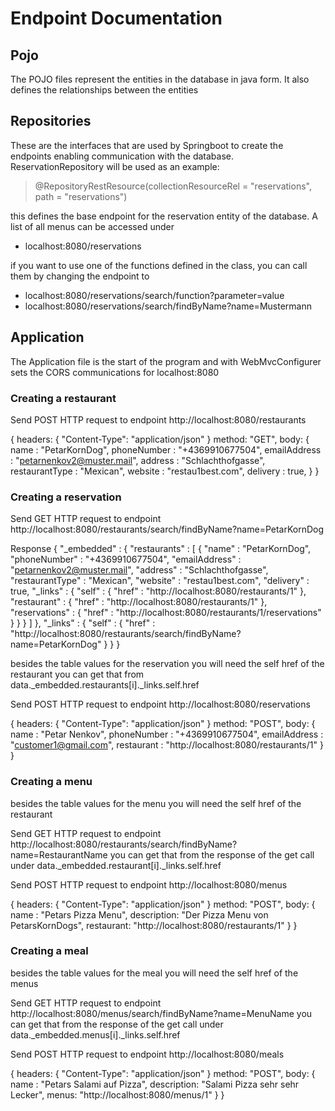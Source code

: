 # Endpoint Documentation

## Pojo

The POJO files represent the entities in the database in java form. It also defines the relationships between the entities

## Repositories

These are the interfaces that are used by Springboot to create the endpoints enabling communication with the database. 
ReservationRepository will be used as an example:

> @RepositoryRestResource(collectionResourceRel = "reservations", path = "reservations")

this defines the base endpoint for the reservation entity of the database. A list of all menus can be accessed under 
* localhost:8080/reservations

if you want to use one of the functions defined in the class, you can call them by changing the endpoint to
* localhost:8080/reservations/search/function?parameter=value
* localhost:8080/reservations/search/findByName?name=Mustermann



## Application

The Application file is the start of the program and with WebMvcConfigurer sets the CORS communications for localhost:8080

### Creating a restaurant

Send POST HTTP request to endpoint http://localhost:8080/restaurants

{
	headers: {
        "Content-Type": "application/json"
    }
    method: "GET",
    body: {
      name : "PetarKornDog",
      phoneNumber : "+4369910677504",
      emailAddress : "petarnenkov2@muster.mail",
      address : "Schlachthofgasse",
      restaurantType : "Mexican",
      website : "restau1best.com",
      delivery : true,
    }
}




### Creating a reservation

Send GET HTTP request to endpoint http://localhost:8080/restaurants/search/findByName?name=PetarKornDog

Response
{
  "_embedded" : {
    "restaurants" : [ {
      "name" : "PetarKornDog",
      "phoneNumber" : "+4369910677504",
      "emailAddress" : "petarnenkov2@muster.mail",
      "address" : "Schlachthofgasse",
      "restaurantType" : "Mexican",
      "website" : "restau1best.com",
      "delivery" : true,
      "_links" : {
        "self" : {
          "href" : "http://localhost:8080/restaurants/1"
        },
        "restaurant" : {
          "href" : "http://localhost:8080/restaurants/1"
        },
        "reservations" : {
          "href" : "http://localhost:8080/restaurants/1/reservations"
        }
      }
    } ]
  },
  "_links" : {
    "self" : {
      "href" : "http://localhost:8080/restaurants/search/findByName?name=PetarKornDog"
    }
  }
}

besides the table values for the reservation you will need the self href of the restaurant
you can get that from data._embedded.restaurants[i]._links.self.href

Send POST HTTP request to endpoint http://localhost:8080/reservations

{
	headers: {
        "Content-Type": "application/json"
    }
    method: "POST",
    body: {
      name : "Petar Nenkov",
      phoneNumber : "+4369910677504",
      emailAddress : "customer1@gmail.com",
      restaurant : "http://localhost:8080/restaurants/1"
    }
}

### Creating a menu

besides the table values for the menu you will need the self href of the restaurant

Send GET HTTP request to endpoint http://localhost:8080/restaurants/search/findByName?name=RestaurantName
you can get that from the response of the get call under data._embedded.restaurant[i]._links.self.href

Send POST HTTP request to endpoint http://localhost:8080/menus

{
    headers: {
        "Content-Type": "application/json"
    }
    method: "POST",
    body: {
      name : "Petars Pizza Menu",
      description: "Der Pizza Menu von PetarsKornDogs",
      restaurant: "http://localhost:8080/restaurants/1"
    }
}

### Creating a meal

besides the table values for the meal you will need the self href of the menus

Send GET HTTP request to endpoint http://localhost:8080/menus/search/findByName?name=MenuName
you can get that from the response of the get call under data._embedded.menus[i]._links.self.href

Send POST HTTP request to endpoint http://localhost:8080/meals

{
    headers: {
        "Content-Type": "application/json"
    }
    method: "POST",
    body: {
      name : "Petars Salami auf Pizza",
      description: "Salami Pizza sehr sehr Lecker",
      menus: "http://localhost:8080/menus/1"
    }
}

